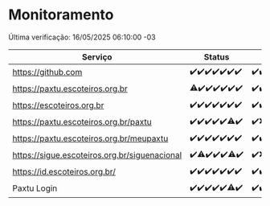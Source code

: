 # Monitoramento

Última verificação: 16/05/2025 06:10:00 -03

|Serviço|Status|Últimas 24h|
|---|---|---|
|https://github.com|<span title="2025-05-09: OK=23">✔️</span><span title="2025-05-10: OK=23">✔️</span><span title="2025-05-11: OK=23">✔️</span><span title="2025-05-12: OK=23">✔️</span><span title="2025-05-13: OK=23">✔️</span><span title="2025-05-14: OK=23">✔️</span><span title="2025-05-15: OK=8">✔️</span>|<span title="15/05/2025 06:10:00 -03 : 200">✔️</span><span title="15/05/2025 07:10:00 -03 : 200">✔️</span><span title="15/05/2025 08:08:00 -03 : 200">✔️</span><span title="15/05/2025 09:18:00 -03 : 200">✔️</span><span title="15/05/2025 10:21:00 -03 : 200">✔️</span><span title="15/05/2025 11:10:00 -03 : 200">✔️</span><span title="15/05/2025 12:09:00 -03 : 200">✔️</span><span title="15/05/2025 13:11:00 -03 : 200">✔️</span><span title="15/05/2025 14:08:00 -03 : 200">✔️</span><span title="15/05/2025 15:13:00 -03 : 200">✔️</span><span title="15/05/2025 16:07:00 -03 : 200">✔️</span><span title="15/05/2025 17:10:00 -03 : 200">✔️</span><span title="15/05/2025 18:08:00 -03 : 200">✔️</span><span title="15/05/2025 19:08:00 -03 : 200">✔️</span><span title="15/05/2025 20:09:00 -03 : 200">✔️</span><span title="15/05/2025 21:48:00 -03 : 200">✔️</span><span title="15/05/2025 23:28:00 -03 : 200">✔️</span><span title="16/05/2025 00:36:00 -03 : 200">✔️</span><span title="16/05/2025 01:14:00 -03 : 200">✔️</span><span title="16/05/2025 02:10:00 -03 : 200">✔️</span><span title="16/05/2025 03:14:00 -03 : 200">✔️</span><span title="16/05/2025 04:09:00 -03 : 200">✔️</span><span title="16/05/2025 05:13:00 -03 : 200">✔️</span><span title="16/05/2025 06:10:00 -03 : 200">✔️</span>|
|https://paxtu.escoteiros.org.br|<span title="2025-05-09: OK=22, Falhas=1">⚠️</span><span title="2025-05-10: OK=23">✔️</span><span title="2025-05-11: OK=23">✔️</span><span title="2025-05-12: OK=23">✔️</span><span title="2025-05-13: OK=23">✔️</span><span title="2025-05-14: OK=23">✔️</span><span title="2025-05-15: OK=8">✔️</span>|<span title="15/05/2025 06:10:00 -03 : 200">✔️</span><span title="15/05/2025 07:10:00 -03 : 200">✔️</span><span title="15/05/2025 08:08:00 -03 : 200">✔️</span><span title="15/05/2025 09:18:00 -03 : 200">✔️</span><span title="15/05/2025 10:21:00 -03 : 200">✔️</span><span title="15/05/2025 11:10:00 -03 : 200">✔️</span><span title="15/05/2025 12:09:00 -03 : 0">❌</span><span title="15/05/2025 13:11:00 -03 : 200">✔️</span><span title="15/05/2025 14:08:00 -03 : 200">✔️</span><span title="15/05/2025 15:13:00 -03 : 200">✔️</span><span title="15/05/2025 16:07:00 -03 : 200">✔️</span><span title="15/05/2025 17:10:00 -03 : 200">✔️</span><span title="15/05/2025 18:08:00 -03 : 200">✔️</span><span title="15/05/2025 19:08:00 -03 : 200">✔️</span><span title="15/05/2025 20:09:00 -03 : 200">✔️</span><span title="15/05/2025 21:48:00 -03 : 200">✔️</span><span title="15/05/2025 23:28:00 -03 : 200">✔️</span><span title="16/05/2025 00:36:00 -03 : 200">✔️</span><span title="16/05/2025 01:14:00 -03 : 200">✔️</span><span title="16/05/2025 02:10:00 -03 : 200">✔️</span><span title="16/05/2025 03:14:00 -03 : 200">✔️</span><span title="16/05/2025 04:09:00 -03 : 200">✔️</span><span title="16/05/2025 05:13:00 -03 : 200">✔️</span><span title="16/05/2025 06:10:00 -03 : 200">✔️</span>|
|https://escoteiros.org.br|<span title="2025-05-09: OK=23">✔️</span><span title="2025-05-10: OK=23">✔️</span><span title="2025-05-11: OK=23">✔️</span><span title="2025-05-12: OK=23">✔️</span><span title="2025-05-13: OK=23">✔️</span><span title="2025-05-14: OK=23">✔️</span><span title="2025-05-15: OK=8">✔️</span>|<span title="15/05/2025 06:10:00 -03 : 200">✔️</span><span title="15/05/2025 07:10:00 -03 : 200">✔️</span><span title="15/05/2025 08:08:00 -03 : 200">✔️</span><span title="15/05/2025 09:18:00 -03 : 200">✔️</span><span title="15/05/2025 10:21:00 -03 : 200">✔️</span><span title="15/05/2025 11:10:00 -03 : 200">✔️</span><span title="15/05/2025 12:10:00 -03 : 200">✔️</span><span title="15/05/2025 13:11:00 -03 : 200">✔️</span><span title="15/05/2025 14:08:00 -03 : 200">✔️</span><span title="15/05/2025 15:13:00 -03 : 200">✔️</span><span title="15/05/2025 16:07:00 -03 : 200">✔️</span><span title="15/05/2025 17:10:00 -03 : 200">✔️</span><span title="15/05/2025 18:08:00 -03 : 200">✔️</span><span title="15/05/2025 19:08:00 -03 : 200">✔️</span><span title="15/05/2025 20:09:00 -03 : 200">✔️</span><span title="15/05/2025 21:48:00 -03 : 200">✔️</span><span title="15/05/2025 23:28:00 -03 : 200">✔️</span><span title="16/05/2025 00:36:00 -03 : 200">✔️</span><span title="16/05/2025 01:14:00 -03 : 200">✔️</span><span title="16/05/2025 02:10:00 -03 : 200">✔️</span><span title="16/05/2025 03:14:00 -03 : 200">✔️</span><span title="16/05/2025 04:09:00 -03 : 200">✔️</span><span title="16/05/2025 05:13:00 -03 : 200">✔️</span><span title="16/05/2025 06:10:00 -03 : 200">✔️</span>|
|https://paxtu.escoteiros.org.br/paxtu|<span title="2025-05-09: OK=23">✔️</span><span title="2025-05-10: OK=23">✔️</span><span title="2025-05-11: OK=23">✔️</span><span title="2025-05-12: OK=23">✔️</span><span title="2025-05-13: OK=23">✔️</span><span title="2025-05-14: OK=22, Falhas=1">⚠️</span><span title="2025-05-15: OK=8">✔️</span>|<span title="15/05/2025 06:10:00 -03 : 200">✔️</span><span title="15/05/2025 07:10:00 -03 : 0">❌</span><span title="15/05/2025 08:08:00 -03 : 200">✔️</span><span title="15/05/2025 09:18:00 -03 : 200">✔️</span><span title="15/05/2025 10:21:00 -03 : 200">✔️</span><span title="15/05/2025 11:10:00 -03 : 200">✔️</span><span title="15/05/2025 12:10:00 -03 : 200">✔️</span><span title="15/05/2025 13:11:00 -03 : 200">✔️</span><span title="15/05/2025 14:08:00 -03 : 200">✔️</span><span title="15/05/2025 15:13:00 -03 : 200">✔️</span><span title="15/05/2025 16:07:00 -03 : 200">✔️</span><span title="15/05/2025 17:10:00 -03 : 200">✔️</span><span title="15/05/2025 18:08:00 -03 : 200">✔️</span><span title="15/05/2025 19:08:00 -03 : 200">✔️</span><span title="15/05/2025 20:09:00 -03 : 200">✔️</span><span title="15/05/2025 21:48:00 -03 : 200">✔️</span><span title="15/05/2025 23:28:00 -03 : 200">✔️</span><span title="16/05/2025 00:36:00 -03 : 200">✔️</span><span title="16/05/2025 01:14:00 -03 : 200">✔️</span><span title="16/05/2025 02:10:00 -03 : 200">✔️</span><span title="16/05/2025 03:14:00 -03 : 200">✔️</span><span title="16/05/2025 04:09:00 -03 : 200">✔️</span><span title="16/05/2025 05:13:00 -03 : 200">✔️</span><span title="16/05/2025 06:10:00 -03 : 200">✔️</span>|
|https://paxtu.escoteiros.org.br/meupaxtu|<span title="2025-05-09: OK=23">✔️</span><span title="2025-05-10: OK=23">✔️</span><span title="2025-05-11: OK=23">✔️</span><span title="2025-05-12: OK=23">✔️</span><span title="2025-05-13: OK=23">✔️</span><span title="2025-05-14: OK=23">✔️</span><span title="2025-05-15: OK=8">✔️</span>|<span title="15/05/2025 06:10:00 -03 : 200">✔️</span><span title="15/05/2025 07:10:00 -03 : 200">✔️</span><span title="15/05/2025 08:08:00 -03 : 200">✔️</span><span title="15/05/2025 09:18:00 -03 : 200">✔️</span><span title="15/05/2025 10:21:00 -03 : 200">✔️</span><span title="15/05/2025 11:10:00 -03 : 200">✔️</span><span title="15/05/2025 12:10:00 -03 : 200">✔️</span><span title="15/05/2025 13:11:00 -03 : 200">✔️</span><span title="15/05/2025 14:08:00 -03 : 200">✔️</span><span title="15/05/2025 15:13:00 -03 : 200">✔️</span><span title="15/05/2025 16:07:00 -03 : 200">✔️</span><span title="15/05/2025 17:10:00 -03 : 200">✔️</span><span title="15/05/2025 18:08:00 -03 : 200">✔️</span><span title="15/05/2025 19:08:00 -03 : 200">✔️</span><span title="15/05/2025 20:09:00 -03 : 200">✔️</span><span title="15/05/2025 21:48:00 -03 : 200">✔️</span><span title="15/05/2025 23:28:00 -03 : 200">✔️</span><span title="16/05/2025 00:36:00 -03 : 200">✔️</span><span title="16/05/2025 01:14:00 -03 : 200">✔️</span><span title="16/05/2025 02:10:00 -03 : 200">✔️</span><span title="16/05/2025 03:14:00 -03 : 200">✔️</span><span title="16/05/2025 04:09:00 -03 : 200">✔️</span><span title="16/05/2025 05:13:00 -03 : 200">✔️</span><span title="16/05/2025 06:10:00 -03 : 200">✔️</span>|
|https://sigue.escoteiros.org.br/siguenacional|<span title="2025-05-09: OK=23">✔️</span><span title="2025-05-10: OK=22, Falhas=1">⚠️</span><span title="2025-05-11: OK=23">✔️</span><span title="2025-05-12: OK=23">✔️</span><span title="2025-05-13: OK=23">✔️</span><span title="2025-05-14: OK=22, Falhas=1">⚠️</span><span title="2025-05-15: OK=8">✔️</span>|<span title="15/05/2025 06:10:00 -03 : 200">✔️</span><span title="15/05/2025 07:10:00 -03 : 0">❌</span><span title="15/05/2025 08:08:00 -03 : 200">✔️</span><span title="15/05/2025 09:18:00 -03 : 200">✔️</span><span title="15/05/2025 10:21:00 -03 : 200">✔️</span><span title="15/05/2025 11:10:00 -03 : 200">✔️</span><span title="15/05/2025 12:10:00 -03 : 200">✔️</span><span title="15/05/2025 13:11:00 -03 : 200">✔️</span><span title="15/05/2025 14:08:00 -03 : 200">✔️</span><span title="15/05/2025 15:13:00 -03 : 200">✔️</span><span title="15/05/2025 16:07:00 -03 : 200">✔️</span><span title="15/05/2025 17:10:00 -03 : 200">✔️</span><span title="15/05/2025 18:08:00 -03 : 200">✔️</span><span title="15/05/2025 19:08:00 -03 : 200">✔️</span><span title="15/05/2025 20:09:00 -03 : 200">✔️</span><span title="15/05/2025 21:48:00 -03 : 200">✔️</span><span title="15/05/2025 23:28:00 -03 : 200">✔️</span><span title="16/05/2025 00:36:00 -03 : 200">✔️</span><span title="16/05/2025 01:14:00 -03 : 200">✔️</span><span title="16/05/2025 02:10:00 -03 : 200">✔️</span><span title="16/05/2025 03:14:00 -03 : 200">✔️</span><span title="16/05/2025 04:09:00 -03 : 200">✔️</span><span title="16/05/2025 05:13:00 -03 : 200">✔️</span><span title="16/05/2025 06:10:00 -03 : 200">✔️</span>|
|https://id.escoteiros.org.br/|<span title="2025-05-09: OK=23">✔️</span><span title="2025-05-10: OK=23">✔️</span><span title="2025-05-11: OK=23">✔️</span><span title="2025-05-12: OK=23">✔️</span><span title="2025-05-13: OK=23">✔️</span><span title="2025-05-14: OK=23">✔️</span><span title="2025-05-15: OK=8">✔️</span>|<span title="15/05/2025 06:10:00 -03 : 200">✔️</span><span title="15/05/2025 07:10:00 -03 : 200">✔️</span><span title="15/05/2025 08:08:00 -03 : 200">✔️</span><span title="15/05/2025 09:18:00 -03 : 200">✔️</span><span title="15/05/2025 10:21:00 -03 : 200">✔️</span><span title="15/05/2025 11:10:00 -03 : 200">✔️</span><span title="15/05/2025 12:10:00 -03 : 200">✔️</span><span title="15/05/2025 13:11:00 -03 : 200">✔️</span><span title="15/05/2025 14:08:00 -03 : 200">✔️</span><span title="15/05/2025 15:13:00 -03 : 200">✔️</span><span title="15/05/2025 16:07:00 -03 : 200">✔️</span><span title="15/05/2025 17:10:00 -03 : 200">✔️</span><span title="15/05/2025 18:08:00 -03 : 200">✔️</span><span title="15/05/2025 19:08:00 -03 : 200">✔️</span><span title="15/05/2025 20:09:00 -03 : 200">✔️</span><span title="15/05/2025 21:48:00 -03 : 200">✔️</span><span title="15/05/2025 23:28:00 -03 : 200">✔️</span><span title="16/05/2025 00:36:00 -03 : 200">✔️</span><span title="16/05/2025 01:14:00 -03 : 200">✔️</span><span title="16/05/2025 02:10:00 -03 : 200">✔️</span><span title="16/05/2025 03:14:00 -03 : 200">✔️</span><span title="16/05/2025 04:09:00 -03 : 200">✔️</span><span title="16/05/2025 05:13:00 -03 : 200">✔️</span><span title="16/05/2025 06:10:00 -03 : 200">✔️</span>|
|Paxtu Login|<span title="2025-05-09: OK=23">✔️</span><span title="2025-05-10: OK=23">✔️</span><span title="2025-05-11: OK=23">✔️</span><span title="2025-05-12: OK=23">✔️</span><span title="2025-05-13: OK=23">✔️</span><span title="2025-05-14: OK=22, Falhas=1">⚠️</span><span title="2025-05-15: OK=8">✔️</span>|<span title="15/05/2025 06:10:00 -03 : 200">✔️</span><span title="15/05/2025 07:10:00 -03 : 200">✔️</span><span title="15/05/2025 08:08:00 -03 : 200">✔️</span><span title="15/05/2025 09:18:00 -03 : 200">✔️</span><span title="15/05/2025 10:21:00 -03 : 200">✔️</span><span title="15/05/2025 11:10:00 -03 : 200">✔️</span><span title="15/05/2025 12:10:00 -03 : 200">✔️</span><span title="15/05/2025 13:11:00 -03 : 200">✔️</span><span title="15/05/2025 14:08:00 -03 : 200">✔️</span><span title="15/05/2025 15:13:00 -03 : 200">✔️</span><span title="15/05/2025 16:07:00 -03 : 200">✔️</span><span title="15/05/2025 17:10:00 -03 : 200">✔️</span><span title="15/05/2025 18:08:00 -03 : 200">✔️</span><span title="15/05/2025 19:08:00 -03 : 200">✔️</span><span title="15/05/2025 20:09:00 -03 : 200">✔️</span><span title="15/05/2025 21:48:00 -03 : 200">✔️</span><span title="15/05/2025 23:28:00 -03 : 200">✔️</span><span title="16/05/2025 00:36:00 -03 : 200">✔️</span><span title="16/05/2025 01:14:00 -03 : 200">✔️</span><span title="16/05/2025 02:10:00 -03 : 200">✔️</span><span title="16/05/2025 03:14:00 -03 : 200">✔️</span><span title="16/05/2025 04:09:00 -03 : 200">✔️</span><span title="16/05/2025 05:13:00 -03 : 200">✔️</span><span title="16/05/2025 06:10:00 -03 : 200">✔️</span>|
